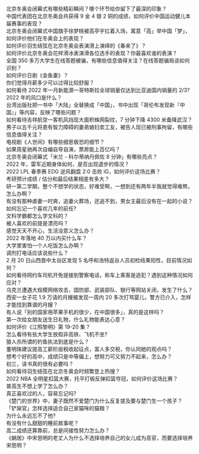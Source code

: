 北京冬奥会闭幕式有哪些精彩瞬间？哪个环节给你留下了最深的印象？  
中国代表团在北京冬奥会共获得 9 金 4 银 2 铜的成绩，如何评价中国运动健儿本届赛事的表现？  
北京冬奥会闭幕式中国旗手徐梦桃被高亭宇扛着入场，寓意「高」举中国「梦」，如何评价他们在冬奥会上的表现？  
如何评价羽生结弦在北京冬奥会表演滑上演绎的《春来了》？  
如何评价北京冬奥会花样滑冰表演滑各位选手的表现？你最喜欢谁的表演？  
全国 350 多万大学生在线答题被骗，有哪些信息值得关注？在线答题骗局该如何识别？  
如何评价日剧《金鱼妻》？  
你们觉得月薪多少可以过得比较舒服？  
如何看待 2022 年一月新能源一哥特斯拉全球销量仅达到比亚迪国内销量的 2/3?  
2022 年的风口是什么？  
台湾出版社把一书中「大陆」全替换成「中国」，书中出现「哥伦布发现新『中国』」等内容，反映了哪些问题？  
如何看待吉祥航空一客机风挡现大面积蛛网裂纹，7 分钟下降 4300 米备降武汉？  
男子以五千元将患有智力障碍的妻弟媳妇卖工友，被告人现已被刑事拘留，有哪些信息值得关注？  
电视剧《人世间》有哪些细思极恐的细节？  
如果周星驰再次自编自导自演，票房能上百亿吗？  
北京冬奥会闭幕式「米兰 - 科尔蒂纳丹佩佐 8 分钟」有哪些亮点？  
2022 年，雷军近期身体如何，是否出现退步的情况？  
2022 LPL 春季赛 EDG 逆风翻盘 2:0 击败 iG，如何评价这场比赛？  
考研预计成绩 / 估分和最后结果相差有多大？  
研一第二学期，整个不想学的状态，好难受啊，一想到还有两年半我就觉得难熬，怎么办啊？  
有没有那种虐妻一时爽，追妻火葬场，还追不到，男女主最后没有在一起的小说？  
如何忘记一个喜欢几年的前任?  
文科学霸都怎么学文科的？  
被人喜欢的前提是漂亮吗？  
感觉天天不开心，生活没意义怎么办？  
2022 年落地 40 万以内买什么车？  
大学里害怕一个人吃饭怎么办啊？  
调剂打电话应该说些什么？  
2 月 20 日山西晋中太谷区发现 5 名呼和浩特返谷人员初检结果阳性，目前情况如何？  
如何看待网约车司机开免提接到警察电话，称车上乘客是逃犯？遇到这种情况如何应对？  
乌克兰遭遇大规模网络攻击，国防部、武装部队、银行等网站关闭，发生了什么？  
西安一女子花 1.9 万请的月嫂被发现一周内 20 多次打骂婴儿，警方已介入，怎样才能找到靠谱的月嫂？  
有人说「别的国家用苹果手机的很少，在中国很多」，真的是这样吗？  
第一次给女朋友送生日礼物，什么礼物能表达心意？  
如何评价《江照黎明》第 19-20 集？  
怎么看待有些大学生放假非高铁、飞机不坐?  
狼人杀所谓的钓鱼执法到底是什么？  
董明珠建议提高工薪阶层税收起征点，富人多交税，你认同她的观点吗？  
想考个好的高中，成绩只是中等偏上，想努力可又努力不起来，怎么办？  
初三，读书真的很有必要吗？  
如何看待羽生结弦在北京冬奥会时频繁登上热搜？  
2022 NBA 全明星扣篮大赛，托平打板反弹扣篮夺冠，如何评价这场比赛？  
普高生不想上学了怎么办？  
真正喜欢过的人，容易忘记吗?  
《楚门的世界》中，妻子既然不爱楚门为什么反复提及要与楚门生一个孩子？  
「铲屎官」怎样选择适合自己家猫咪的猫粮？  
为什么永远忘不了他?  
有没有什么甜甜的睡前故事呢？  
高二成绩还算靠前，总是间接性努力怎么办？  
《蜗居》中宋思明的老丈人为什么不选择培养自己的女儿成为高官，而要选择培养宋思明？  
